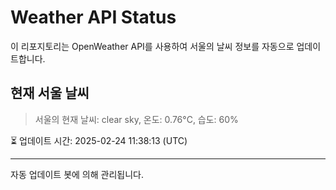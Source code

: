 
# Weather API Status

이 리포지토리는 OpenWeather API를 사용하여 서울의 날씨 정보를 자동으로 업데이트합니다.

## 현재 서울 날씨
> 서울의 현재 날씨: clear sky, 온도: 0.76°C, 습도: 60%

⏳ 업데이트 시간: 2025-02-24 11:38:13 (UTC)

---
자동 업데이트 봇에 의해 관리됩니다.
